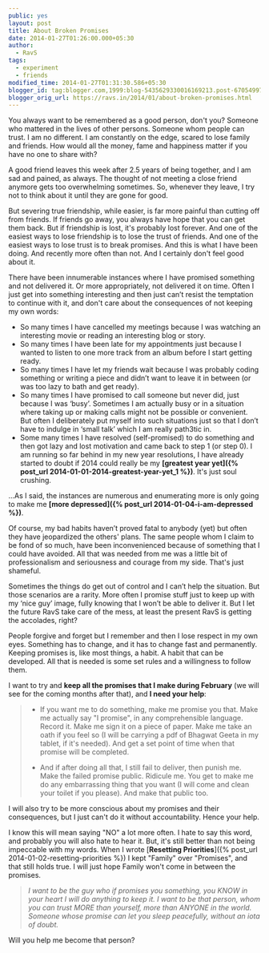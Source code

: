 ```yaml
---
public: yes
layout: post
title: About Broken Promises
date: 2014-01-27T01:26:00.000+05:30
author:
  - RavS
tags:
  - experiment
  - friends
modified_time: 2014-01-27T01:31:30.586+05:30
blogger_id: tag:blogger.com,1999:blog-5435629330016169213.post-6705499752590160250
blogger_orig_url: https://ravs.in/2014/01/about-broken-promises.html
---
```


You always want to be remembered as a good person, don't you? Someone who mattered in the lives of other persons. Someone whom people can trust. I am no different. I am constantly on the edge, scared to lose family and friends. How would all the money, fame and happiness matter if you have no one to share with? 

A good friend leaves this week after 2.5 years of being together, and I am sad and pained, as always. The thought of not meeting a close friend anymore gets too overwhelming sometimes. So, whenever they leave, I try not to think about it until they are gone for good. 

But severing true friendship, while easier, is far more painful than cutting off from friends. If friends go away, you always have hope that you can get them back. But if friendship is lost, it's probably lost forever. And one of the easiest ways to lose friendship is to lose the trust of friends. And one of the easiest ways to lose trust is to break promises. And this is what I have been doing. And recently more often than not. And I certainly don't feel good about it. 

There have been innumerable instances where I have promised something and not delivered it. Or more appropriately, not delivered it on time. Often I just get into something interesting and then just can’t resist the temptation to continue with it, and don't care about the consequences of not keeping my own words:

- So many times I have cancelled my meetings because I was watching an interesting movie or reading an interesting blog or story.
- So many times I have been late for my appointments just because I wanted to listen to one more track from an album before I start getting ready.
- So many times I have let my friends wait because I was probably coding something or writing a piece and didn’t want to leave it in between (or was too lazy to bath and get ready).
- So many times I have promised to call someone but never did, just because I was ‘busy’. Sometimes I am actually busy or in a situation where taking up or making calls might not be possible or convenient. But often I deliberately put myself into such situations just so that I don’t have to indulge in ‘small talk’ which I am really path3tic in.
- Some many times I have resolved (self-promised) to do something and then got lazy and lost motivation and came back to step 1 (or step 0). I am running so far behind in my new year resolutions, I have already started to doubt if 2014 could really be my **[greatest year yet]({% post_url 2014-01-01-2014-greatest-year-yet_1 %})**. It's just soul crushing.

...As I said, the instances are numerous and enumerating more is only going to make me **[more depressed]({% post_url 2014-01-04-i-am-depressed %})**. 

Of course, my bad habits haven’t proved fatal to anybody (yet) but often they have jeopardized the others' plans. The same people whom I claim to be fond of so much, have been inconvenienced because of something that I could have avoided. All that was needed from me was a little bit of professionalism and seriousness and courage from my side. That's just shameful.

Sometimes the things do get out of control and I can’t help the situation. But those scenarios are a rarity. More often I promise stuff just to keep up with my ‘nice guy’ image, fully knowing that I won’t be able to deliver it. But I let the future RavS take care of the mess, at least the present RavS is getting the accolades, right?

People forgive and forget but I remember and then I lose respect in my own eyes. Something has to change, and it has to change fast and permanently. Keeping promises is, like most things, a habit. A habit that can be developed. All that is needed is some set rules and a willingness to follow them. 

I want to try and **keep all the promises that I make during February** (we will see for the coming months after that), and **I need your help**:

> - If you want me to do something, make me promise you that. Make me actually say "I promise", in any comprehensible language. Record it. Make me sign it on a piece of paper. Make me take an oath if you feel so (I will be carrying a pdf of Bhagwat Geeta in my tablet, if it's needed). And get a set point of time when that promise will be completed. 
> 
> - And if after doing all that, I still fail to deliver, then punish me. Make the failed promise public. Ridicule me. You get to make me do any embarrassing thing that you want (I will come and clean your toilet if you please). And make that public too.

I will also try to be more conscious about my promises and their consequences, but I just can't do it without accountability. Hence your help.

I know this will mean saying "NO" a lot more often. I hate to say this word, and probably you will also hate to hear it. But, it's still better than not being impeccable with my words. When I wrote [**Resetting Priorities**]({% post_url 2014-01-02-resetting-priorities %}) I kept "Family" over "Promises", and that still holds true. I will just hope Family won't come in between the promises.

> _I want to be the guy who if promises you something, you KNOW in your heart I will do anything to keep it. I want to be that person, whom you can trust MORE than yourself, more than ANYONE in the world. Someone whose promise can let you sleep peacefully, without an iota of doubt._ 

Will you help me become that person?
